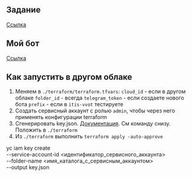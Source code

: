 ## Задание

[Ссылка](https://docs.itiscl.ru/vvot/2023-2024/tasks/task01/task01.html)


## Мой бот

[Ссылка](https://t.me/vvot14_2023_bot)

## Как запустить в другом облаке

1. Меняем в `./terraform/terraform.tfvars`:
    `cloud_id` - если в другом облаке
    `folder_id` - всегда
    `telegram_token` - если создаете нового бота
    `prefix` - если в `itis-vvot` тестируете
2. Создать сервисный аккаунт с ролью `admin`, чтобы через него применять конфигурации terraform
3. Сгенерировать key.json. [Документация](https://cloud.yandex.ru/docs/tutorials/infrastructure-management/terraform-quickstart#get-credentials). См команду снизу. Положить в `./terraform`
4. Из `./terraform` выполнить `terraform apply -auto-approve`

yc iam key create \
  --service-account-id <идентификатор_сервисного_аккаунта> \
  --folder-name <имя_каталога_с_сервисным_аккаунтом> \
  --output key.json
